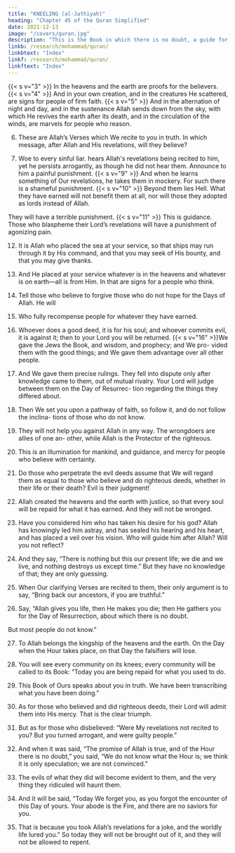 ```yaml
---
title: "KNEELING (al-Jathiyah)"
heading: "Chapter 45 of the Quran Simplified"
date: 2021-12-13
image: "/covers/quran.jpg"
description: "This is the Book in which there is no doubt, a guide for the righteous."
linkb: /research/mohammad/quran/
linkbtext: "Index"
linkf: /research/mohammad/quran/
linkftext: "Index"
---
```


<!-- {{< s v="1" >}}  Ha, Meem. The revelation of the Book is from Allah. -->
{{< s v="3" >}}  In the heavens and the earth are proofs for the believers.
{{< s v="4" >}}  And in your own creation, and in the creatures He scattered, are signs for people of firm faith.
{{< s v="5" >}}  And in the alternation of night and day, and in the sustenance Allah sends down from the sky, with which He revives the earth after its death, and in the circulation of the winds, are marvels for people who reason.

6. These are Allah’s Verses which We recite to you in truth. In which message, after Allah
and His revelations, will they believe?

7. Woe to every sinful liar. hears Allah's revelations being recited to him, yet he persists arrogantly, as though he did not hear them. Announce to him a painful punishment.
{{< s v="9" >}}  And when he learns something of Our revelations, he takes them in mockery. For such there is a shameful punishment.
{{< s v="10" >}}  Beyond them lies Hell. What they have earned will not benefit them at all, nor will
those they adopted as lords instead of Allah.

They will have a terrible punishment.
{{< s v="11" >}}  This is guidance. Those who blaspheme their Lord’s revelations will have a punishment of agonizing pain.

12. It is Allah who placed the sea at your service, so that ships may run through it by His
command, and that you may seek of His bounty, and that you may give thanks.

13. And He placed at your service whatever is in the heavens and whatever is on earth—all is from Him. In that are signs for a people who think.

14. Tell those who believe to forgive those who do not hope for the Days of Allah. He will

8. Who 
fully recompense people for whatever they
have earned.
15. Whoever does a good deed, it is for his soul;
and whoever commits evil, it is against it;
then to your Lord you will be returned.
{{< s v="16" >}}We gave the Jews the Book,
and wisdom, and prophecy; and We pro-
vided them with the good things; and We
gave them advantage over all other people.
17. And We gave them precise rulings. They fell into dispute only after knowledge came to
them, out of mutual rivalry. Your Lord will judge between them on the Day of Resurrec-
tion regarding the things they differed about.

18. Then We set you upon a pathway of faith, so follow it, and do not follow the inclina-
tions of those who do not know.

19. They will not help you against Allah in any way. The wrongdoers are allies of one an-
other, while Allah is the Protector of the righteous.
20. This is an illumination for mankind, and guidance, and mercy for people who believe
with certainty.

21. Do those who perpetrate the evil deeds assume that We will regard them as equal to
those who believe and do righteous deeds, whether in their life or their death? Evil is
their judgment!

22. Allah created the heavens and the earth with justice, so that every soul will be repaid
for what it has earned. And they will not be wronged.
23. Have you considered him who has taken his desire for his god? Allah has knowingly
led him astray, and has sealed his hearing and his heart, and has placed a veil over his vision.
Who will guide him after Allah? Will you not reflect?

24. And they say, “There is nothing but this our present life; we die and we live, and nothing destroys us except time.” But they have no knowledge of that; they are only guessing.

25. When Our clarifying Verses are recited to them, their only argument is to say, “Bring
back our ancestors, if you are truthful.”

26. Say, “Allah gives you life, then He makes you die; then He gathers you for the Day of
Resurrection, about which there is no doubt.

But most people do not know.”

27. To Allah belongs the kingship of the heavens and the earth. On the Day when the Hour
takes place, on that Day the falsifiers will lose.

28. You will see every community on its knees; every community will be called to its Book:
“Today you are being repaid for what you used to do.

29. This Book of Ours speaks about you in truth. We have been transcribing what you have been doing.”

30. As for those who believed and did righteous deeds, their Lord will admit them into
His mercy. That is the clear triumph.

31. But as for those who disbelieved: “Were My revelations not recited to you? But you turned arrogant, and were guilty people.”

32. And when it was said, “The promise of Allah is true, and of the Hour there is no doubt,”
you said, “We do not know what the Hour is;  we think it is only speculation; we are not convinced.”

33. The evils of what they did will become evident to them, and the very thing they ridiculed will haunt them.

34. And it will be said, “Today We forget you, as you forgot the encounter of this Day of
yours. Your abode is the Fire, and there are no saviors for you.

35. That is because you took Allah’s revelations for a joke, and the worldly life lured
you.” So today they will not be brought out of it, and they will not be allowed to repent.
<!-- 36. Praise belongs to Allah; Lord of the heavens, Lord of the earth, Lord of humanity.
37. To Him belongs all supremacy in the heavens and the earth. He is the Majestic, the
Wise. -->
